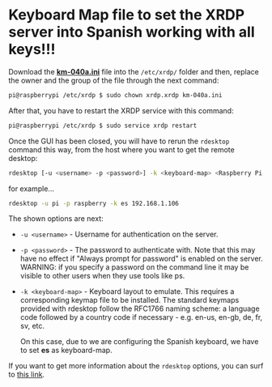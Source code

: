 # Keyboard Map file to set the XRDP server into Spanish working with all keys!!!

Download the **[km-040a.ini](km-040a.ini)** file into the ```/etc/xrdp/``` folder and then, replace the owner and the group of the file through the next command:

```sh
pi@raspberrypi /etc/xrdp $ sudo chown xrdp.xrdp km-040a.ini
```

After that, you have to restart the XRDP service with this command:

```sh
pi@raspberrypi /etc/xrdp $ sudo service xrdp restart
```

Once the GUI has been closed, you will have to rerun the ```rdesktop``` command this way, from the host where you want to get the remote desktop:

```sh
rdesktop [-u <username> -p <password>] -k <keyboard-map> <Raspberry Pi IP address>
```

for example...

```sh
rdesktop -u pi -p raspberry -k es 192.168.1.106
```

The shown options are next:

* ```-u <username>``` - Username for authentication on the server.
* ```-p <password>``` - The password to authenticate with. Note that this may have no effect if "Always prompt for password" is enabled on the server. WARNING: if you specify a password on the command line it may be visible to other users when they use tools like ps.
* ```-k <keyboard-map>``` - Keyboard layout to emulate. This requires a corresponding keymap file to be installed. The standard keymaps provided with rdesktop follow the RFC1766 naming scheme: a language code followed by a country code if necessary - e.g. en-us, en-gb, de, fr, sv, etc.

    On this case, due to we are configuring the Spanish keyboard, we have to set **es** as keyboard-map.

If you want to get more information about the ```rdesktop``` options, you can surf to [this link](http://linux.die.net/man/1/rdesktop).
